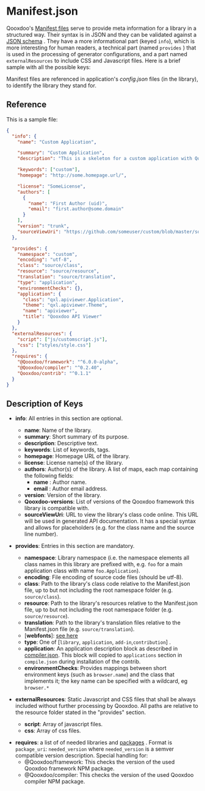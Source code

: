 # Manifest.json

Qooxdoo's [Manifest files](http://en.wikipedia.org/wiki/Manifest_file) serve to
provide meta information for a library in a structured way. Their syntax is in
JSON and they can be validated against a
[JSON schema](https://github.com/qooxdoo/qooxdoo-compiler/tree/master/source/resource/qx/tool/schema)
. They have a more informational part (keyed `info`), which is more interesting
for human readers, a technical part (named `provides` ) that is used in the
processing of generator configurations, and a part named `externalResources` to
include CSS and Javascript files. Here is a brief sample with all the possible
keys:

Manifest files are referenced in application's _config.json_ files (in the
library), to identify the library they stand for.

## Reference

This is a sample file:

```json
{
  "info": {
    "name": "Custom Application",

    "summary": "Custom Application",
    "description": "This is a skeleton for a custom application with Qooxdoo.",

    "keywords": ["custom"],
    "homepage": "http://some.homepage.url/",

    "license": "SomeLicense",
    "authors": [
      {
        "name": "First Author (uid)",
        "email": "first.author@some.domain"
      }
    ],
    "version": "trunk",
    "sourceViewUri": "https://github.com/someuser/custom/blob/master/source/class/%{classFilePath}#L%{lineNumber}"
  },

  "provides": {
    "namespace": "custom",
    "encoding": "utf-8",
    "class": "source/class",
    "resource": "source/resource",
    "translation": "source/translation",
    "type": "application",
    "environmentChecks": {},
    "application": {
      "class": "qxl.apiviewer.Application",
      "theme": "qxl.apiviewer.Theme",
      "name": "apiviewer",
      "title": "Qooxdoo API Viewer"
    }
  },
  "externalResources": {
    "script": ["js/customscript.js"],
    "css": ["styles/style.css"]
  },
  "requires": {
    "@Qooxdoo/framework": "^6.0.0-alpha",
    "@Qooxdoo/compiler": "^0.2.40",
    "Qooxdoo/contrib": "^0.1.1"
  }
}
```

## Description of Keys

- **info**: All entries in this section are optional.

  - **name**: Name of the library.
  - **summary**: Short summary of its purpose.
  - **description**: Descriptive text.
  - **keywords**: List of keywords, tags.
  - **homepage**: Homepage URL of the library.
  - **license**: License name(s) of the library.
  - **authors**: Author(s) of the library. A list of maps, each map containing
    the following fields:
    - **name** : Author name.
    - **email** : Author email address.
  - **version**: Version of the library.
  - **Qooxdoo-versions**: List of versions of the Qooxdoo framework this library
    is compatible with.
  - **sourceViewUri**: URL to view the library's class code online. This URL
    will be used in generated API documentation. It has a special syntax and
    allows for placeholders (e.g. for the class name and the source line
    number).

- **provides**: Entries in this section are mandatory.

  - **namespace**: Library namespace (i.e. the namespace elements all class
    names in this library are prefixed with, e.g. `foo` for a main application
    class with name `foo.Application`).
  - **encoding**: File encoding of source code files (should be utf-8).
  - **class**: Path to the library's class code relative to the Manifest.json
    file, up to but not including the root namespace folder (e.g.
    `source/class`).
  - **resource**: Path to the library's resources relative to the Manifest.json
    file, up to but not including the root namespace folder (e.g.
    `source/resource`).
  - **translation**: Path to the library's translation files relative to the
    Manifest.json file (e.g. `source/translation`).
  - [**webfonts**]&#x3A; [see here](../development/compiler/IconFonts.md)
  - **type**: One of [`library`, `application`, `add-in`,`contribution`] .
  - **application**: An application description block as described in  
    [compiler.json](./compile.md). This block will copied to `applications`
    section in `compile.json` during installation of the contrib.
  - **environmentChecks**: Provides mappings between short environment keys
    (such as `browser.name`) and the class that implements it; the key name
    can be specified with a wildcard, eg `browser.*`

- **externalResources**: Static Javascript and CSS files that shall be always
  included without further processing by Qooxdoo. All paths are relative to the
  resource folder stated in the "provides" section.
  - **script**: Array of javascript files.
  - **css**: Array of css files.

* **requires**: a list of of needed libraries and [packages](../cli/packages.md)
  . Format is `package_uri`: `needed_version` where `needed_version` is a semver
  compatible version description. Special handling for:
  - @Qooxdoo/framework: This checks the version of the used Qooxdoo framework
    NPM package.
  - @Qooxdoo/compiler: This checks the version of the used Qooxdoo compiler NPM
    package.
